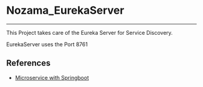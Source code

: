 # Nozama_EurekaServer
--------------------------------------
This Project takes care of the Eureka Server for Service Discovery.

EurekaServer uses the Port 8761

## References
* [Microservice with Springboot](https://www.edureka.co/blog/microservices-with-spring-boot)
